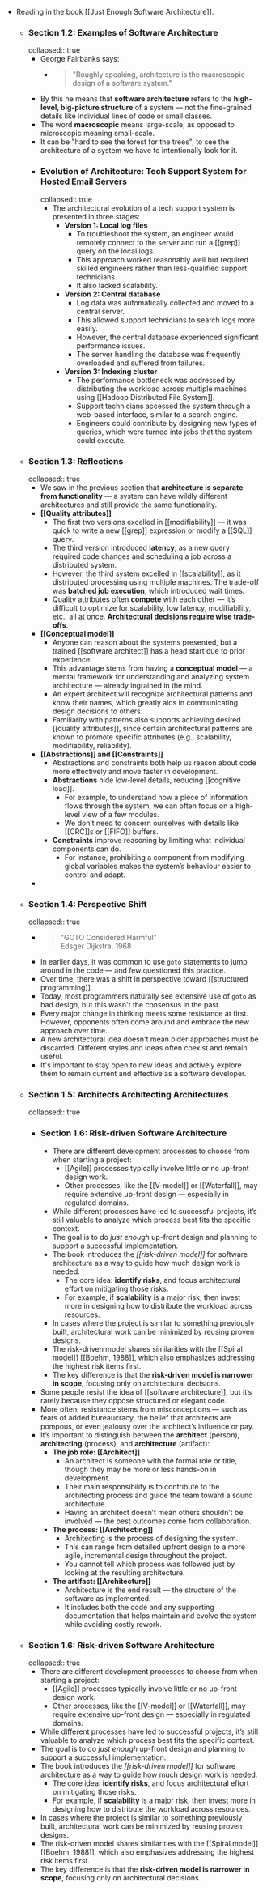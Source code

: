 - Reading in the book [[Just Enough Software Architecture]].
	- ### Section 1.2: Examples of Software Architecture
	  collapsed:: true
		- George Fairbanks says:
			- > "Roughly speaking, architecture is the macroscopic design of a software system."
		- By this he means that **software architecture** refers to the **high-level, big-picture structure** of a system — not the fine-grained details like individual lines of code or small classes.
		- The word **macroscopic** means large-scale, as opposed to microscopic meaning small-scale.
		- It can be "hard to see the forest for the trees", to see the architecture of a system we have to intentionally look for it.
		- ### Evolution of Architecture: Tech Support System for Hosted Email Servers
		  collapsed:: true
			- The architectural evolution of a tech support system is presented in three stages:
				- **Version 1: Local log files**
					- To troubleshoot the system, an engineer would remotely connect to the server and run a [[grep]] query on the local logs.
					- This approach worked reasonably well but required skilled engineers rather than less-qualified support technicians.
					- It also lacked scalability.
				- **Version 2: Central database**
					- Log data was automatically collected and moved to a central server.
					- This allowed support technicians to search logs more easily.
					- However, the central database experienced significant performance issues.
					- The server handling the database was frequently overloaded and suffered from failures.
				- **Version 3: Indexing cluster**
					- The performance bottleneck was addressed by distributing the workload across multiple machines using [[Hadoop Distributed File System]].
					- Support technicians accessed the system through a web-based interface, similar to a search engine.
					- Engineers could contribute by designing new types of queries, which were turned into jobs that the system could execute.
	- ### Section 1.3: Reflections
	  collapsed:: true
		- We saw in the previous section that **architecture is separate from functionality** — a system can have wildly different architectures and still provide the same functionality.
		- **[[Quality attributes]]**
			- The first two versions excelled in [[modifiability]] — it was quick to write a new [[grep]] expression or modify a [[SQL]] query.
			- The third version introduced **latency**, as a new query required code changes and scheduling a job across a distributed system.
			- However, the third system excelled in [[scalability]], as it distributed processing using multiple machines. The trade-off was **batched job execution**, which introduced wait times.
			- Quality attributes often **compete** with each other — it’s difficult to optimize for scalability, low latency, modifiability, etc., all at once. **Architectural decisions require wise trade-offs**.
		- **[[Conceptual model]]**
			- Anyone can reason about the systems presented, but a trained [[software architect]] has a head start due to prior experience.
			- This advantage stems from having a **conceptual model** — a mental framework for understanding and analyzing system architecture — already ingrained in the mind.
			- An expert architect will recognize architectural patterns and know their names, which greatly aids in communicating design decisions to others.
			- Familiarity with patterns also supports achieving desired [[quality attributes]], since certain architectural patterns are known to promote specific attributes (e.g., scalability, modifiability, reliability).
		- **[[Abstractions]] and [[Constraints]]**
			- Abstractions and constraints both help us reason about code more effectively and move faster in development.
			- **Abstractions** hide low-level details, reducing [[cognitive load]].
				- For example, to understand how a piece of information flows through the system, we can often focus on a high-level view of a few modules.
				- We don’t need to concern ourselves with details like [[CRC]]s or [[FIFO]] buffers.
			- **Constraints** improve reasoning by limiting what individual components can do.
				- For instance, prohibiting a component from modifying global variables makes the system’s behaviour easier to control and adapt.
		-
	- ### Section 1.4: Perspective Shift
	  collapsed:: true
		- > "GOTO Considered Harmful"  
		  > Edsger Dijkstra, 1968
		- In earlier days, it was common to use `goto` statements to jump around in the code — and few questioned this practice.
		- Over time, there was a shift in perspective toward [[structured programming]].
		- Today, most programmers naturally see extensive use of `goto` as bad design, but this wasn't the consensus in the past.
		- Every major change in thinking meets some resistance at first. However, opponents often come around and embrace the new approach over time.
		- A new architectural idea doesn't mean older approaches must be discarded. Different styles and ideas often coexist and remain useful.
		- It's important to stay open to new ideas and actively explore them to remain current and effective as a software developer.
	- ### Section 1.5: Architects Architecting Architectures
	  collapsed:: true
		- ### Section 1.6: Risk-driven Software Architecture
			- There are different development processes to choose from when starting a project:
				- [[Agile]] processes typically involve little or no up-front design work.
				- Other processes, like the [[V-model]] or [[Waterfall]], may require extensive up-front design — especially in regulated domains.
			- While different processes have led to successful projects, it’s still valuable to analyze which process best fits the specific context.
			- The goal is to do *just enough* up-front design and planning to support a successful implementation.
			- The book introduces the *[[risk-driven model]]* for software architecture as a way to guide how much design work is needed.
				- The core idea: **identify risks**, and focus architectural effort on mitigating those risks.
				- For example, if **scalability** is a major risk, then invest more in designing how to distribute the workload across resources.
			- In cases where the project is similar to something previously built, architectural work can be minimized by reusing proven designs.
			- The risk-driven model shares similarities with the [[Spiral model]] [[Boehm, 1988]], which also emphasizes addressing the highest risk items first.
			- The key difference is that the **risk-driven model is narrower in scope**, focusing only on architectural decisions.
		- Some people resist the idea of [[software architecture]], but it’s rarely because they oppose structured or elegant code.
		- More often, resistance stems from misconceptions — such as fears of added bureaucracy, the belief that architects are pompous, or even jealousy over the architect’s influence or pay.
		- It’s important to distinguish between the **architect** (person), **architecting** (process), and **architecture** (artifact):
			- **The job role: [[Architect]]**
				- An architect is someone with the formal role or title, though they may be more or less hands-on in development.
				- Their main responsibility is to contribute to the architecting process and guide the team toward a sound architecture.
				- Having an architect doesn’t mean others shouldn’t be involved — the best outcomes come from collaboration.
			- **The process: [[Architecting]]**
				- Architecting is the process of designing the system.
				- This can range from detailed upfront design to a more agile, incremental design throughout the project.
				- You cannot tell which process was followed just by looking at the resulting architecture.
			- **The artifact: [[Architecture]]**
				- Architecture is the end result — the structure of the software as implemented.
				- It includes both the code and any supporting documentation that helps maintain and evolve the system while avoiding costly rework.
	- ### Section 1.6: Risk-driven Software Architecture
	  collapsed:: true
		- There are different development processes to choose from when starting a project:
			- [[Agile]] processes typically involve little or no up-front design work.
			- Other processes, like the [[V-model]] or [[Waterfall]], may require extensive up-front design — especially in regulated domains.
		- While different processes have led to successful projects, it’s still valuable to analyze which process best fits the specific context.
		- The goal is to do *just enough* up-front design and planning to support a successful implementation.
		- The book introduces the *[[risk-driven model]]* for software architecture as a way to guide how much design work is needed.
			- The core idea: **identify risks**, and focus architectural effort on mitigating those risks.
			- For example, if **scalability** is a major risk, then invest more in designing how to distribute the workload across resources.
		- In cases where the project is similar to something previously built, architectural work can be minimized by reusing proven designs.
		- The risk-driven model shares similarities with the [[Spiral model]] [[Boehm, 1988]], which also emphasizes addressing the highest risk items first.
		- The key difference is that the **risk-driven model is narrower in scope**, focusing only on architectural decisions.